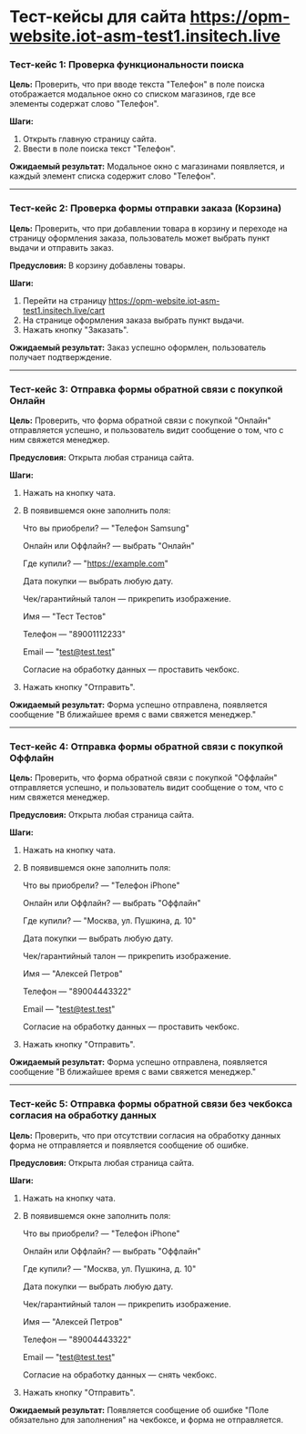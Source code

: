 # Тест-кейсы для сайта https://opm-website.iot-asm-test1.insitech.live

### Тест-кейс 1: Проверка функциональности поиска
**Цель:** Проверить, что при вводе текста "Телефон" в поле поиска отображается модальное окно со списком магазинов, где все элементы содержат слово "Телефон". 

**Шаги:**
1. Открыть главную страницу сайта.
2. Ввести в поле поиска текст "Телефон". 

**Ожидаемый результат:** Модальное окно с магазинами появляется, и каждый элемент списка содержит слово "Телефон".

---

### Тест-кейс 2: Проверка формы отправки заказа (Корзина)
**Цель:** Проверить, что при добавлении товара в корзину и переходе на страницу оформления заказа, пользователь может выбрать пункт выдачи и отправить заказ. 

**Предусловия:** В корзину добавлены товары.

**Шаги:**
1. Перейти на страницу https://opm-website.iot-asm-test1.insitech.live/cart
2. На странице оформления заказа выбрать пункт выдачи.
3. Нажать кнопку "Заказать". 

**Ожидаемый результат:** Заказ успешно оформлен, пользователь получает подтверждение.

---

### Тест-кейс 3: Отправка формы обратной связи с покупкой Онлайн
**Цель:** Проверить, что форма обратной связи с покупкой "Онлайн" отправляется успешно, и пользователь видит сообщение о том, что с ним свяжется менеджер.

**Предусловия:** Открыта любая страница сайта.

**Шаги:**
1. Нажать на кнопку чата.
2. В появившемся окне заполнить поля:

   Что вы приобрели? — "Телефон Samsung"

   Онлайн или Оффлайн? — выбрать "Онлайн"

   Где купили? — "https://example.com"

   Дата покупки — выбрать любую дату.

   Чек/гарантийный талон — прикрепить изображение.

   Имя — "Тест Тестов"

   Телефон — "89001112233"

   Email — "test@test.test"

   Согласие на обработку данных — проставить чекбокс.
3. Нажать кнопку "Отправить".

**Ожидаемый результат:** Форма успешно отправлена, появляется сообщение "В ближайшее время с вами свяжется менеджер."

---

### Тест-кейс 4: Отправка формы обратной связи с покупкой Оффлайн
**Цель:** Проверить, что форма обратной связи с покупкой "Оффлайн" отправляется успешно, и пользователь видит сообщение о том, что с ним свяжется менеджер.

**Предусловия:** Открыта любая страница сайта.

**Шаги:**
1. Нажать на кнопку чата.
2. В появившемся окне заполнить поля:

   Что вы приобрели? — "Телефон iPhone"

   Онлайн или Оффлайн? — выбрать "Оффлайн"

   Где купили? — "Москва, ул. Пушкина, д. 10"

   Дата покупки — выбрать любую дату.

   Чек/гарантийный талон — прикрепить изображение.

   Имя — "Алексей Петров"

   Телефон — "89004443322"

   Email — "test@test.test"

   Согласие на обработку данных — проставить чекбокс.
3. Нажать кнопку "Отправить".

**Ожидаемый результат:** Форма успешно отправлена, появляется сообщение "В ближайшее время с вами свяжется менеджер."

---

### Тест-кейс 5: Отправка формы обратной связи без чекбокса согласия на обработку данных
**Цель:** Проверить, что при отсутствии согласия на обработку данных форма не отправляется и появляется сообщение об ошибке.

**Предусловия:** Открыта любая страница сайта.

**Шаги:**
1. Нажать на кнопку чата.
2. В появившемся окне заполнить поля:

   Что вы приобрели? — "Телефон iPhone"

   Онлайн или Оффлайн? — выбрать "Оффлайн"

   Где купили? — "Москва, ул. Пушкина, д. 10"

   Дата покупки — выбрать любую дату.

   Чек/гарантийный талон — прикрепить изображение.

   Имя — "Алексей Петров"

   Телефон — "89004443322"

   Email — "test@test.test"

   Согласие на обработку данных — снять чекбокс.
3. Нажать кнопку "Отправить".

**Ожидаемый результат:** Появляется сообщение об ошибке "Поле обязательно для заполнения" на чекбоксе, и форма не отправляется.
